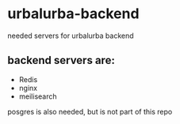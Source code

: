 # urbalurba-backend

needed servers for urbalurba backend

## backend servers are:

- Redis
- nginx
- meilisearch

posgres is also needed, but is not part of this repo
